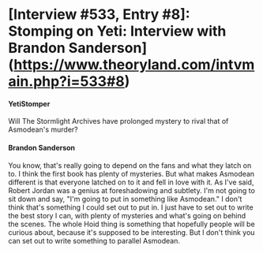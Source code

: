 # [Interview #533, Entry #8]: Stomping on Yeti: Interview with Brandon Sanderson](https://www.theoryland.com/intvmain.php?i=533#8)

#### YetiStomper

Will The Stormlight Archives have prolonged mystery to rival that of Asmodean's murder?

#### Brandon Sanderson

You know, that's really going to depend on the fans and what they latch on to. I think the first book has plenty of mysteries. But what makes Asmodean different is that everyone latched on to it and fell in love with it. As I've said, Robert Jordan was a genius at foreshadowing and subtlety. I'm not going to sit down and say, "I'm going to put in something like Asmodean." I don't think that's something I could set out to put in. I just have to set out to write the best story I can, with plenty of mysteries and what's going on behind the scenes. The whole Hoid thing is something that hopefully people will be curious about, because it's supposed to be interesting. But I don't think you can set out to write something to parallel Asmodean.

